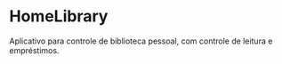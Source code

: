 # HomeLibrary
Aplicativo para controle de biblioteca pessoal, com controle de leitura e empréstimos.

